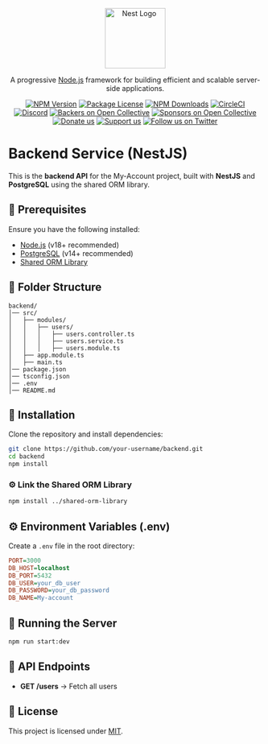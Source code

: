 <p align="center">
  <a href="http://nestjs.com/" target="blank"><img src="https://nestjs.com/img/logo-small.svg" width="120" alt="Nest Logo" /></a>
</p>

[circleci-image]: https://img.shields.io/circleci/build/github/nestjs/nest/master?token=abc123def456
[circleci-url]: https://circleci.com/gh/nestjs/nest

  <p align="center">A progressive <a href="http://nodejs.org" target="_blank">Node.js</a> framework for building efficient and scalable server-side applications.</p>
    <p align="center">
<a href="https://www.npmjs.com/~nestjscore" target="_blank"><img src="https://img.shields.io/npm/v/@nestjs/core.svg" alt="NPM Version" /></a>
<a href="https://www.npmjs.com/~nestjscore" target="_blank"><img src="https://img.shields.io/npm/l/@nestjs/core.svg" alt="Package License" /></a>
<a href="https://www.npmjs.com/~nestjscore" target="_blank"><img src="https://img.shields.io/npm/dm/@nestjs/common.svg" alt="NPM Downloads" /></a>
<a href="https://circleci.com/gh/nestjs/nest" target="_blank"><img src="https://img.shields.io/circleci/build/github/nestjs/nest/master" alt="CircleCI" /></a>
<a href="https://discord.gg/G7Qnnhy" target="_blank"><img src="https://img.shields.io/badge/discord-online-brightgreen.svg" alt="Discord"/></a>
<a href="https://opencollective.com/nest#backer" target="_blank"><img src="https://opencollective.com/nest/backers/badge.svg" alt="Backers on Open Collective" /></a>
<a href="https://opencollective.com/nest#sponsor" target="_blank"><img src="https://opencollective.com/nest/sponsors/badge.svg" alt="Sponsors on Open Collective" /></a>
  <a href="https://paypal.me/kamilmysliwiec" target="_blank"><img src="https://img.shields.io/badge/Donate-PayPal-ff3f59.svg" alt="Donate us"/></a>
    <a href="https://opencollective.com/nest#sponsor"  target="_blank"><img src="https://img.shields.io/badge/Support%20us-Open%20Collective-41B883.svg" alt="Support us"></a>
  <a href="https://twitter.com/nestframework" target="_blank"><img src="https://img.shields.io/twitter/follow/nestframework.svg?style=social&label=Follow" alt="Follow us on Twitter"></a>
</p>
  <!--[![Backers on Open Collective](https://opencollective.com/nest/backers/badge.svg)](https://opencollective.com/nest#backer)
  [![Sponsors on Open Collective](https://opencollective.com/nest/sponsors/badge.svg)](https://opencollective.com/nest#sponsor)-->

# Backend Service (NestJS)

This is the **backend API** for the My-Account project, built with **NestJS** and **PostgreSQL** using the shared ORM library.

## 📌 Prerequisites
Ensure you have the following installed:
- [Node.js](https://nodejs.org/) (v18+ recommended)
- [PostgreSQL](https://www.postgresql.org/) (v14+ recommended)
- [Shared ORM Library](https://github.com/your-username/shared-orm-library)

## 📂 Folder Structure
```
backend/
│── src/
│   ├── modules/
│   │   ├── users/
│   │   │   ├── users.controller.ts
│   │   │   ├── users.service.ts
│   │   │   ├── users.module.ts
│   ├── app.module.ts
│   ├── main.ts
│── package.json
│── tsconfig.json
│── .env
│── README.md
```

## 📌 Installation
Clone the repository and install dependencies:
```sh
git clone https://github.com/your-username/backend.git
cd backend
npm install
```

### ⚙️ Link the Shared ORM Library
```sh
npm install ../shared-orm-library
```

## ⚙️ Environment Variables (.env)
Create a `.env` file in the root directory:
```ini
PORT=3000
DB_HOST=localhost
DB_PORT=5432
DB_USER=your_db_user
DB_PASSWORD=your_db_password
DB_NAME=My-account
```

## 🚀 Running the Server
```sh
npm run start:dev
```

## 📡 API Endpoints
- **GET /users** → Fetch all users

## 📜 License
This project is licensed under [MIT](LICENSE).

